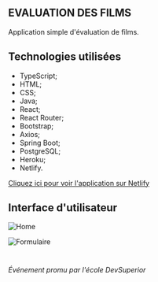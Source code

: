 ## EVALUATION DES FILMS
Application simple d'évaluation de films.

## Technologies utilisées
- TypeScript;
- HTML;
- CSS;
- Java;
- React;
- React Router;
- Bootstrap;
- Axios;
- Spring Boot;
- PostgreSQL;
- Heroku;
- Netlify.

[Cliquez ici pour voir l'application sur Netlify](https://apierini-dsmovie.netlify.app/)

## Interface d'utilisateur
![Home](../main/img/Home.png)

![Formulaire](../main/img/Form.png)

#
###### Événement promu par l'école DevSuperior
